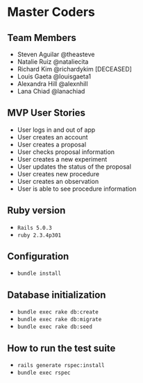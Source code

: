 # Master Coders

## Team Members
* Steven Aguilar @theasteve
* Natalie Ruiz @nataliecita
* Richard Kim @richardykim [DECEASED]
* Louis Gaeta @louisgaeta1
* Alexandra Hill @alexnhill
* Lana Chiad @lanachiad

## MVP User Stories
* User logs in and out of app
* User creates an account
* User creates a proposal
* User checks proposal information
* User creates a new experiment
* User updates the status of the proposal
* User creates new procedure
* User creates an observation
* User is able to see procedure information

## Ruby version
* ```Rails 5.0.3```
* ```ruby 2.3.4p301```

## Configuration
*  ```bundle install```

## Database initialization
* ```bundle exec rake db:create```
* ```bundle exec rake db:migrate```
* ```bundle exec rake db:seed```

## How to run the test suite
* ```rails generate rspec:install```
* ```bundle exec rspec```
